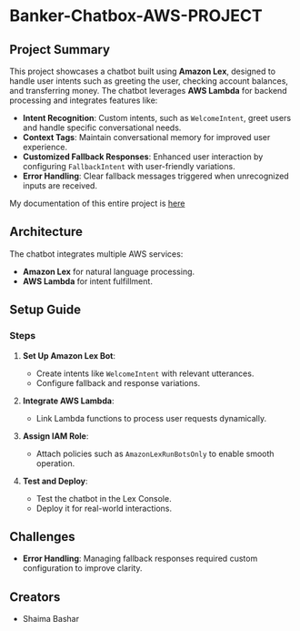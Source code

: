 # Banker-Chatbox-AWS-PROJECT

##  Project Summary

This project showcases a chatbot built using **Amazon Lex**, designed to handle user intents such as greeting the user, checking account balances, and transferring money. The chatbot leverages **AWS Lambda** for backend processing and integrates features like:

- **Intent Recognition**: Custom intents, such as `WelcomeIntent`, greet users and handle specific conversational needs.
- **Context Tags**: Maintain conversational memory for improved user experience.
- **Customized Fallback Responses**: Enhanced user interaction by configuring `FallbackIntent` with user-friendly variations.
- **Error Handling**: Clear fallback messages triggered when unrecognized inputs are received.

My documentation of this entire project is [here](https://github.com/ShaimaBB/Banker-Chatbox-AWS-PROJECT-/blob/0af6d9974e749d5a58cdf08dc977dc0749a1cc30/ChatBox-Aws.pdf)

##  Architecture

The chatbot integrates multiple AWS services:
- **Amazon Lex** for natural language processing.
- **AWS Lambda** for intent fulfillment.

##  Setup Guide

### Steps
1. **Set Up Amazon Lex Bot**:
   - Create intents like `WelcomeIntent` with relevant utterances.
   - Configure fallback and response variations.

2. **Integrate AWS Lambda**:
   - Link Lambda functions to process user requests dynamically.

3. **Assign IAM Role**:
   - Attach policies such as `AmazonLexRunBotsOnly` to enable smooth operation.

4. **Test and Deploy**:
   - Test the chatbot in the Lex Console.
   - Deploy it for real-world interactions.

##  Challenges
- **Error Handling**: Managing fallback responses required custom configuration to improve clarity.


##  Creators
- Shaima Bashar
